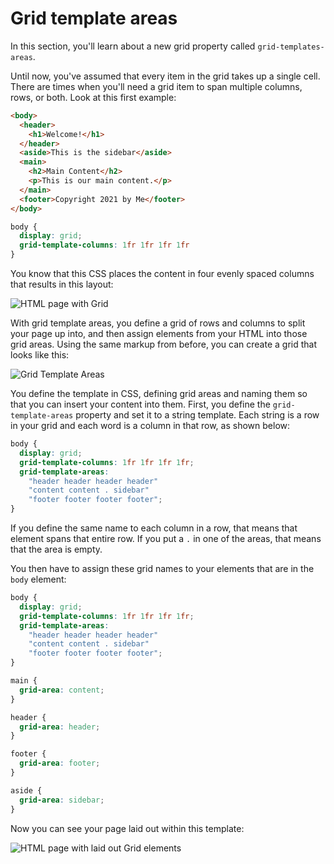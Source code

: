 # Grid template areas

In this section, you'll learn about a new grid property called `grid-templates-areas`.

Until now, you've assumed that every item in the grid takes up a single cell. There are times when you'll need a grid item to span multiple columns, rows, or both. Look at this first example:

```html
<body>
  <header>
    <h1>Welcome!</h1>
  </header>
  <aside>This is the sidebar</aside>
  <main>
    <h2>Main Content</h2>
    <p>This is our main content.</p>
  </main>
  <footer>Copyright 2021 by Me</footer>
</body>
```

```css
body {
  display: grid;
  grid-template-columns: 1fr 1fr 1fr 1fr
}
```

You know that this CSS places the content in four evenly spaced columns that results in this layout:

![HTML page with Grid](https://bootcamp-os-lms-prd-public.s3.us-west-2.amazonaws.com/content/df9df71de5d82a5138fefffb27cef8b1.png)

With grid template areas, you define a grid of rows and columns to split your page up into, and then assign elements from your HTML into those grid areas. Using the same markup from before, you can create a grid that looks like this:

![Grid Template Areas](https://bootcamp-os-lms-prd-public.s3.us-west-2.amazonaws.com/content/e63fcbe9cfd51bea68b31a120c4c8598.svg)

You define the template in CSS, defining grid areas and naming them so that you can insert your content into them. First, you define the `grid-template-areas` property and set it to a string template. Each string is a row in your grid and each word is a column in that row, as shown below:

```css
body {
  display: grid;
  grid-template-columns: 1fr 1fr 1fr 1fr;
  grid-template-areas:
    "header header header header"
    "content content . sidebar"
    "footer footer footer footer";
}
```

If you define the same name to each column in a row, that means that element spans that entire row. If you put a `.` in one of the areas, that means that the area is empty.

You then have to assign these grid names to your elements that are in the `body` element:

```css
body {
  display: grid;
  grid-template-columns: 1fr 1fr 1fr 1fr;
  grid-template-areas:
    "header header header header"
    "content content . sidebar"
    "footer footer footer footer";
}

main {
  grid-area: content;
}

header {
  grid-area: header;
}

footer {
  grid-area: footer;
}

aside {
  grid-area: sidebar;
}
```

Now you can see your page laid out within this template:

![HTML page with laid out Grid elements](https://bootcamp-os-lms-prd-public.s3.us-west-2.amazonaws.com/content/e0c7c79dcaaa8180e59dda864b3b6145.png)